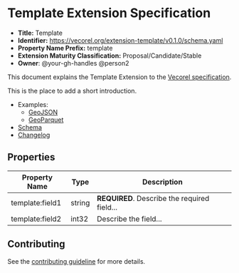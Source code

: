 # Template Extension Specification

- **Title:** Template
- **Identifier:** <https://vecorel.org/extension-template/v0.1.0/schema.yaml>
- **Property Name Prefix:** template
- **Extension Maturity Classification:** Proposal/Candidate/Stable
- **Owner**: @your-gh-handles @person2

This document explains the Template Extension to the
[Vecorel specification](https://github.com/vecorel/specification).

This is the place to add a short introduction.

- Examples:
  - [GeoJSON](examples/geojson/)
  - [GeoParquet](examples/geoparquet/)
- [Schema](schema/schema.yaml)
- [Changelog](./CHANGELOG.md)

## Properties

| Property Name   | Type   | Description |
| --------------- | ------ | ----------- |
| template:field1 | string | **REQUIRED**. Describe the required field... |
| template:field2 | int32  | Describe the field... |

## Contributing

See the [contributing guideline](CONTRIBUTING.md) for more details.
